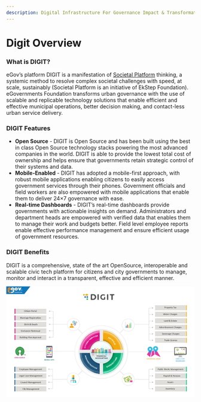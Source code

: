 ```yaml
---
description: Digital Infrastructure For Governance Impact & Transformation
---
```


# Digit Overview

### What is DIGIT? <a id="What-is-DIGIT?"></a>

 eGov’s platform DIGIT is a manifestation of [Societal Platform](https://societalplatform.org/) thinking, a systemic method to resolve complex societal challenges with speed, at scale, sustainably \(Societal Platform is an initiative of EkStep Foundation\). eGovernments Foundation transforms urban governance with the use of scalable and replicable technology solutions that enable efficient and effective municipal operations, better decision making, and contact-less urban service delivery.

### DIGIT Features <a id="DIGIT-Features"></a>

* **Open Source** - DIGIT is Open Source and has been built using the best in class Open Source technology stacks powering the most advanced companies in the world. DIGIT is able to provide the lowest total cost of ownership and helps ensure that governments retain strategic control of their systems and data.
* **Mobile-Enabled** - DIGIT has adopted a mobile-first approach, with robust mobile applications enabling citizens to easily access government services through their phones. Government officials and field workers are also empowered with mobile applications that enable them to deliver 24×7 governance with ease.
* **Real-time Dashboards** - DIGIT’s real-time dashboards provide governments with actionable insights on demand. Administrators and department heads are empowered with verified data that enables them to manage their work and budgets better. Field level employee reports enable effective performance management and ensure efficient usage of government resources.

### DIGIT Benefits <a id="DIGIT-Benefits"></a>

DIGIT is a comprehensive, state of the art OpenSource, interoperable and scalable civic tech platform for citizens and city governments to manage, monitor and interact in a transparent, effective and efficient manner.

![](../.gitbook/assets/image%20%2857%29.png)

